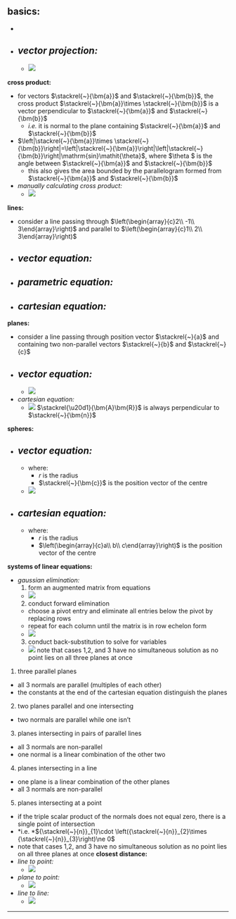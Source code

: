 **basics:**
- 
- 
- *vector projection:*
  - 
  - ![](./images/image_1.a2a38ccd.emf)

**cross product:**
- for vectors $\stackrel{~}{\bm{a}}$ and $\stackrel{~}{\bm{b}}$, the cross product $\stackrel{~}{\bm{a}}\times \stackrel{~}{\bm{b}}$ is a vector perpendicular to $\stackrel{~}{\bm{a}}$ and $\stackrel{~}{\bm{b}}$
  - *i.e.* it is normal to the plane containing $\stackrel{~}{\bm{a}}$ and $\stackrel{~}{\bm{b}}$
- $\left|\stackrel{~}{\bm{a}}\times \stackrel{~}{\bm{b}}\right|=\left|\stackrel{~}{\bm{a}}\right|\left|\stackrel{~}{\bm{b}}\right|\mathrm{sin}\mathit{\theta}$, where $\theta $ is the angle between $\stackrel{~}{\bm{a}}$ and $\stackrel{~}{\bm{b}}$
  - this also gives the area bounded by the parallelogram formed from $\stackrel{~}{\bm{a}}$ and $\stackrel{~}{\bm{b}}$
- *manually calculating cross product:*
  - ![](./images/image_2.7bab86df.emf)

**lines:**
- consider a line passing through $\left(\begin{array}{c}2\\ -1\\ 3\end{array}\right)$ and parallel to $\left(\begin{array}{c}1\\ 2\\ 3\end{array}\right)$
- *vector equation:*
  - 
- *parametric equation:*
  - 
- *cartesian equation:*
  - 
**planes:**
- consider a line passing through position vector $\stackrel{~}{a}$ and containing two non-parallel vectors $\stackrel{~}{b}$ and $\stackrel{~}{c}$
- *vector equation:*
  - 
  - ![](./images/image_3.57965e1e.emf)
- *cartesian equation:*
  - ![](./images/image_4.9942acb4.emf)
   $\stackrel{\u20d1}{\bm{A}\bm{R}}$ is always perpendicular to $\stackrel{~}{\bm{n}}$
  
  
  
  
  
**spheres:**
- *vector equation:*
  - 
  - where:
    -  $r$ is the radius
    -  $\stackrel{~}{\bm{c}}$ is the position vector of the centre
  - ![](./images/image_5.ca78936e.emf)
- *cartesian equation:*
  - 
  - where:
    -  $r$ is the radius
    -  $\left(\begin{array}{c}a\\ b\\ c\end{array}\right)$ is the position vector of the centre

**systems of linear equations:**
- *gaussian elimination:*
  1. form an augmented matrix from equations
    - ![](./images/image_6.d2f641e0.emf)
  2. conduct forward elimination
    - choose a pivot entry and eliminate all entries below the pivot by replacing rows
    - repeat for each column until the matrix is in row echelon form
    - ![](./images/image_7.49b6a461.emf)
  3. conduct back-substitution to solve for variables
    - ![](./images/image_8.5d9d05cd.emf)
note that cases 1,2, and 3 have no simultaneous solution as no point lies on all three planes at once
1. three parallel planes
  - all 3 normals are parallel (multiples of each other)
  - the constants at the end of the cartesian equation distinguish the planes
2. two planes parallel and one intersecting
  - two normals are parallel while one isn’t
3. planes intersecting in pairs of parallel lines
  - all 3 normals are non-parallel
  - one normal is a linear combination of the other two
4. planes intersecting in a line
  - one plane is a linear combination of the other planes
  - all 3 normals are non-parallel
5. planes intersecting at a point
  - if the triple scalar product of the normals does not equal zero, there is a single point of intersection
  - *i.e. *${\stackrel{~}{n}}_{1}\cdot \left({\stackrel{~}{n}}_{2}\times {\stackrel{~}{n}}_{3}\right)\ne 0$
- note that cases 1,2, and 3 have no simultaneous solution as no point lies on all three planes at once
**closest distance:**
- *line to point:*
  - ![](./images/image_9.d0e0c80b.emf)
- *plane to point:*
  - ![](./images/image_10.1e6361a2.emf)
- *line to line:*
  - ![](./images/image_11.0adeadff.emf)

-----
